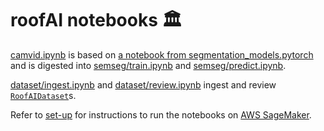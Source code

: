 # roofAI notebooks 🏛️

[camvid.ipynb](./camvid.ipynb) is based on [a notebook from segmentation_models.pytorch](https://github.com/qubvel/segmentation_models.pytorch/blob/master/examples/cars%20segmentation%20(camvid).ipynb) and is digested into [semseg/train.ipynb](./semseg/train.ipynb) and [semseg/predict.ipynb](./semseg/predict.ipynb). 

[dataset/ingest.ipynb](./dataset/ingest.ipynb) and [dataset/review.ipynb](./dataset/review.ipynb) ingest and review [`RoofAIDataset`](../roofAI/dataset)s.


Refer to [set-up](../roofAI/semseg/README.md#set-up) for instructions to run the notebooks on [AWS SageMaker](https://aws.amazon.com/sagemaker/).
